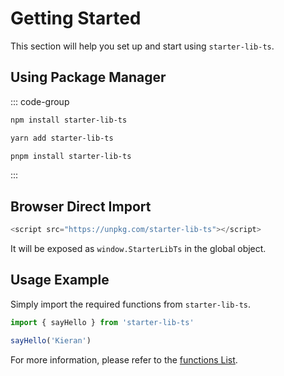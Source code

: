# Getting Started

This section will help you set up and start using `starter-lib-ts`.

## Using Package Manager

::: code-group

```sh [npm]
npm install starter-lib-ts
```

```sh [yarn]
yarn add starter-lib-ts
```

```sh [pnpm]
pnpm install starter-lib-ts
```
:::

## Browser Direct Import

```js
<script src="https://unpkg.com/starter-lib-ts"></script>
```

It will be exposed as `window.StarterLibTs` in the global object.

## Usage Example

Simply import the required functions from `starter-lib-ts`.

```js
import { sayHello } from 'starter-lib-ts'

sayHello('Kieran')
```

For more information, please refer to the [functions List](/functions/index).

